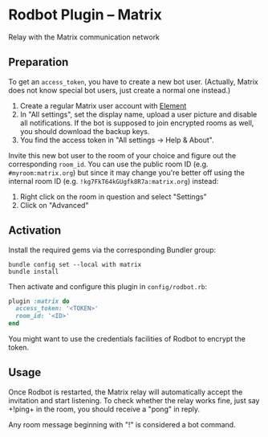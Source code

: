 # Rodbot Plugin – Matrix

Relay with the Matrix communication network

## Preparation

To get an `access_token`, you have to create a new bot user. (Actually, Matrix does not know special bot users, just create a normal one instead.)

1. Create a regular Matrix user account with [Element](https://app.element.io)
2. In "All settings", set the display name, upload a user picture and disable all notifications. If the bot is supposed to join encrypted rooms as well, you should download the backup keys.
3. You find the access token in "All settings -> Help & About".

Invite this new bot user to the room of your choice and figure out the corresponding `room_id`. You can use the public room ID (e.g. `#myroom:matrix.org`) but since it may change you're better off using the internal room ID (e.g. `!kg7FkT64kGUgfk8R7a:matrix.org`) instead:

1. Right click on the room in question and select "Settings"
2. Click on "Advanced"

## Activation

Install the required gems via the corresponding Bundler group:

```
bundle config set --local with matrix
bundle install
```

Then activate and configure this plugin in `config/rodbot.rb`:

```ruby
plugin :matrix do
  access_token: '<TOKEN>'
  room_id: '<ID>'
end
```

You might want to use the credentials facilities of Rodbot to encrypt the token.

## Usage

Once Rodbot is restarted, the Matrix relay will automatically accept the invitation and start listening. To check whether the relay works fine, just say +!ping+ in the room, you should receive a "pong" in reply.

Any room message beginning with "!" is considered a bot command.
